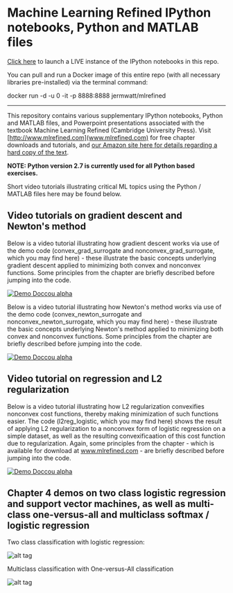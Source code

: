 # Machine Learning Refined IPython notebooks, Python and MATLAB files

[Click here](http://35.163.77.255:8000/) to launch a LIVE instance of the IPython notebooks in this repo.  

You can pull and run a Docker image of this entire repo (with all necessary libraries pre-installed) via the terminal command: 

docker run -d -u 0 -it -p 8888:8888 jermwatt/mlrefined

- - -
This repository contains various supplementary IPython notebooks, Python and MATLAB files, and Powerpoint presentations associated with the textbook Machine Learning Refined (Cambridge University Press). Visit [http://www.mlrefined.com](www.mlrefined.com) for free chapter downloads and tutorials, and [our Amazon site here for details regarding a hard copy of the text](https://www.amazon.com/Machine-Learning-Refined-Foundations-Applications/dp/1107123526/ref=sr_1_1?ie=UTF8&qid=1471025359&sr=8-1&keywords=machine+learning+refined).

**NOTE: Python version 2.7 is currently used for all Python based exercises.**

Short video tutorials illustrating critical ML topics using the Python / MATLAB files here may be found below.
## Video tutorials on gradient descent and Newton's method

Below is a video tutorial illustrating how gradient descent works via use of the demo code (convex_grad_surrogate and nonconvex_grad_surrogate, which you may find here) - these illustrate the basic concepts underlying gradient descent applied to minimizing both convex and nonconvex functions. Some principles from the chapter are briefly described before jumping into the code.

[![Demo Doccou alpha](https://j.gifs.com/o2AJjA.gif)](https://youtu.be/yy1otucCYVM)

Below is a video tutorial illustrating how Newton's method works via use of the demo code (convex_newton_surrogate and nonconvex_newton_surrogate, which you may find here) - these illustrate the basic concepts underlying Newton's method applied to minimizing both convex and nonconvex functions. Some principles from the chapter are briefly described before jumping into the code.

[![Demo Doccou alpha](https://j.gifs.com/zpql9q.gif)](https://www.youtube.com/watch?v=LLc-N3jgj7U)

## Video tutorial on regression and L2 regularization

Below is a video tutorial illustrating how L2 regularization convexifies nonconvex cost functions, thereby making minimization of such functions easier.  The code (l2reg_logistic, which you may find here) shows the result of applying L2 regularization to a nonconvex form of logistic regression on a simple dataset, as well as the resulting convexificaation of this cost function due to regularization.   Again, some principles from the chapter - which is available for download at www.mlrefined.com -  are briefly described before jumping into the code.

[![Demo Doccou alpha](https://j.gifs.com/AD8OG1.gif)](https://youtu.be/ON_7wm-Qe6c)


## Chapter 4 demos on two class logistic regression and support vector machines, as well as multi-class one-versus-all and multiclass softmax / logistic regression

Two class classification with logistic regression:

![alt tag](https://raw.githubusercontent.com/jermwatt/mlrefined/master/Chap-4/2class-classification/logistic_example.png)

Multiclass classification with One-versus-All classification

![alt tag](https://raw.githubusercontent.com/jermwatt/mlrefined/master/Chap-4/multi-class/multiclass.gif)

